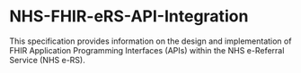 # NHS-FHIR-eRS-API-Integration
This specification provides information on the design and implementation of FHIR Application Programming Interfaces (APIs) within the NHS e-Referral Service (NHS e-RS). 
